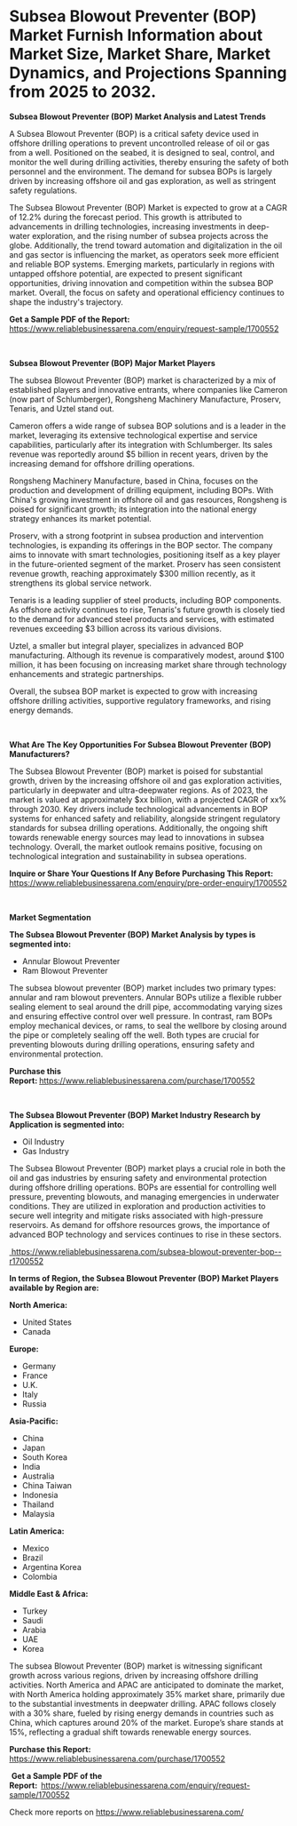 <p><h1>Subsea Blowout Preventer (BOP) Market Furnish Information about Market Size, Market Share, Market Dynamics, and Projections Spanning from 2025 to 2032.</h1></p><p><strong>Subsea Blowout Preventer (BOP) Market Analysis and Latest Trends</strong></p>
<p><p>A Subsea Blowout Preventer (BOP) is a critical safety device used in offshore drilling operations to prevent uncontrolled release of oil or gas from a well. Positioned on the seabed, it is designed to seal, control, and monitor the well during drilling activities, thereby ensuring the safety of both personnel and the environment. The demand for subsea BOPs is largely driven by increasing offshore oil and gas exploration, as well as stringent safety regulations.</p><p>The Subsea Blowout Preventer (BOP) Market is expected to grow at a CAGR of 12.2% during the forecast period. This growth is attributed to advancements in drilling technologies, increasing investments in deep-water exploration, and the rising number of subsea projects across the globe. Additionally, the trend toward automation and digitalization in the oil and gas sector is influencing the market, as operators seek more efficient and reliable BOP systems. Emerging markets, particularly in regions with untapped offshore potential, are expected to present significant opportunities, driving innovation and competition within the subsea BOP market. Overall, the focus on safety and operational efficiency continues to shape the industry's trajectory.</p></p>
<p><strong>Get a Sample PDF of the Report:&nbsp;</strong> <a href="https://www.reliablebusinessarena.com/enquiry/request-sample/1700552?utm_campaign=2195&utm_medium=2&utm_source=Github&utm_content=ia&utm_term=27032025&utm_id=subsea-blowout-preventer-bop">https://www.reliablebusinessarena.com/enquiry/request-sample/1700552</a></p>
<p>&nbsp;</p>
<p><strong>Subsea Blowout Preventer (BOP) Major Market Players</strong></p>
<p><p>The subsea Blowout Preventer (BOP) market is characterized by a mix of established players and innovative entrants, where companies like Cameron (now part of Schlumberger), Rongsheng Machinery Manufacture, Proserv, Tenaris, and Uztel stand out. </p><p>Cameron offers a wide range of subsea BOP solutions and is a leader in the market, leveraging its extensive technological expertise and service capabilities, particularly after its integration with Schlumberger. Its sales revenue was reportedly around $5 billion in recent years, driven by the increasing demand for offshore drilling operations.</p><p>Rongsheng Machinery Manufacture, based in China, focuses on the production and development of drilling equipment, including BOPs. With China's growing investment in offshore oil and gas resources, Rongsheng is poised for significant growth; its integration into the national energy strategy enhances its market potential. </p><p>Proserv, with a strong footprint in subsea production and intervention technologies, is expanding its offerings in the BOP sector. The company aims to innovate with smart technologies, positioning itself as a key player in the future-oriented segment of the market. Proserv has seen consistent revenue growth, reaching approximately $300 million recently, as it strengthens its global service network.</p><p>Tenaris is a leading supplier of steel products, including BOP components. As offshore activity continues to rise, Tenaris's future growth is closely tied to the demand for advanced steel products and services, with estimated revenues exceeding $3 billion across its various divisions.</p><p>Uztel, a smaller but integral player, specializes in advanced BOP manufacturing. Although its revenue is comparatively modest, around $100 million, it has been focusing on increasing market share through technology enhancements and strategic partnerships.</p><p>Overall, the subsea BOP market is expected to grow with increasing offshore drilling activities, supportive regulatory frameworks, and rising energy demands.</p></p>
<p>&nbsp;</p>
<p><strong>What Are The Key Opportunities For Subsea Blowout Preventer (BOP) Manufacturers?</strong></p>
<p><p>The Subsea Blowout Preventer (BOP) market is poised for substantial growth, driven by the increasing offshore oil and gas exploration activities, particularly in deepwater and ultra-deepwater regions. As of 2023, the market is valued at approximately $xx billion, with a projected CAGR of xx% through 2030. Key drivers include technological advancements in BOP systems for enhanced safety and reliability, alongside stringent regulatory standards for subsea drilling operations. Additionally, the ongoing shift towards renewable energy sources may lead to innovations in subsea technology. Overall, the market outlook remains positive, focusing on technological integration and sustainability in subsea operations.</p></p>
<p><strong>Inquire or Share Your Questions If Any Before Purchasing This Report:</strong> <a href="https://www.reliablebusinessarena.com/enquiry/pre-order-enquiry/1700552?utm_campaign=2195&utm_medium=2&utm_source=Github&utm_content=ia&utm_term=27032025&utm_id=subsea-blowout-preventer-bop">https://www.reliablebusinessarena.com/enquiry/pre-order-enquiry/1700552</a></p>
<p>&nbsp;</p>
<p><strong>Market Segmentation</strong></p>
<p><strong>The Subsea Blowout Preventer (BOP) Market Analysis by types is segmented into:</strong></p>
<p><ul><li>Annular Blowout Preventer</li><li>Ram Blowout Preventer</li></ul></p>
<p><p>The subsea blowout preventer (BOP) market includes two primary types: annular and ram blowout preventers. Annular BOPs utilize a flexible rubber sealing element to seal around the drill pipe, accommodating varying sizes and ensuring effective control over well pressure. In contrast, ram BOPs employ mechanical devices, or rams, to seal the wellbore by closing around the pipe or completely sealing off the well. Both types are crucial for preventing blowouts during drilling operations, ensuring safety and environmental protection.</p></p>
<p><strong>Purchase this Report:&nbsp;</strong><a href="https://www.reliablebusinessarena.com/purchase/1700552?utm_campaign=2195&utm_medium=2&utm_source=Github&utm_content=ia&utm_term=27032025&utm_id=subsea-blowout-preventer-bop">https://www.reliablebusinessarena.com/purchase/1700552</a></p>
<p>&nbsp;</p>
<p><strong>The Subsea Blowout Preventer (BOP) Market Industry Research by Application is segmented into:</strong></p>
<p><ul><li>Oil Industry</li><li>Gas Industry</li></ul></p>
<p><p>The Subsea Blowout Preventer (BOP) market plays a crucial role in both the oil and gas industries by ensuring safety and environmental protection during offshore drilling operations. BOPs are essential for controlling well pressure, preventing blowouts, and managing emergencies in underwater conditions. They are utilized in exploration and production activities to secure well integrity and mitigate risks associated with high-pressure reservoirs. As demand for offshore resources grows, the importance of advanced BOP technology and services continues to rise in these sectors.</p></p>
<p><a href="https://www.reliablebusinessarena.com/subsea-blowout-preventer-bop--r1700552?utm_campaign=2195&utm_medium=2&utm_source=Github&utm_content=ia&utm_term=27032025&utm_id=subsea-blowout-preventer-bop">&nbsp;https://www.reliablebusinessarena.com/subsea-blowout-preventer-bop--r1700552</a></p>
<p><strong>In terms of Region, the Subsea Blowout Preventer (BOP) Market Players available by Region are:</strong></p>
<p>
    <p> <strong> North America: </strong>
        <ul>
            <li>United States</li>
            <li>Canada</li>
        </ul>
        </p> 
    <p> <strong> Europe: </strong>
        <ul>
            <li>Germany</li>
            <li>France</li>
            <li>U.K.</li>
            <li>Italy</li>
            <li>Russia</li>
        </ul>
        </p> 
    <p> <strong> Asia-Pacific: </strong>
        <ul>
            <li>China</li>
            <li>Japan</li>
            <li>South Korea</li>
            <li>India</li>
            <li>Australia</li>
            <li>China Taiwan</li>
            <li>Indonesia</li>
            <li>Thailand</li>
            <li>Malaysia</li>
        </ul>
        </p> 
    <p> <strong> Latin America: </strong>
        <ul>
            <li>Mexico</li>
            <li>Brazil</li>
            <li>Argentina Korea</li>
            <li>Colombia</li>
        </ul>
        </p> 
    <p> <strong> Middle East & Africa: </strong>
        <ul>
            <li>Turkey</li>
            <li>Saudi</li>
            <li>Arabia</li>
            <li>UAE</li>
            <li>Korea</li>
        </ul>
    </p>
    </p>
<p><p>The subsea Blowout Preventer (BOP) market is witnessing significant growth across various regions, driven by increasing offshore drilling activities. North America and APAC are anticipated to dominate the market, with North America holding approximately 35% market share, primarily due to the substantial investments in deepwater drilling. APAC follows closely with a 30% share, fueled by rising energy demands in countries such as China, which captures around 20% of the market. Europe’s share stands at 15%, reflecting a gradual shift towards renewable energy sources.</p></p>
<p><strong>Purchase this Report: </strong><a href="https://www.reliablebusinessarena.com/purchase/1700552?utm_campaign=2195&utm_medium=2&utm_source=Github&utm_content=ia&utm_term=27032025&utm_id=subsea-blowout-preventer-bop">https://www.reliablebusinessarena.com/purchase/1700552</a></p>
<p>&nbsp;<strong>Get a Sample PDF of the Report:&nbsp;&nbsp;</strong><a href="https://www.reliablebusinessarena.com/enquiry/request-sample/1700552?utm_campaign=2195&utm_medium=2&utm_source=Github&utm_content=ia&utm_term=27032025&utm_id=subsea-blowout-preventer-bop">https://www.reliablebusinessarena.com/enquiry/request-sample/1700552</a></p>
<p><strong></strong></p>
<p>Check more reports on <a href="https://www.reliablebusinessarena.com/?utm_campaign=2195&utm_medium=2&utm_source=Github&utm_content=ia&utm_term=27032025&utm_id=subsea-blowout-preventer-bop">https://www.reliablebusinessarena.com/</a></p>